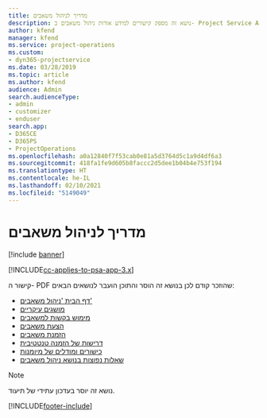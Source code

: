```yaml
---
title: מדריך לניהול משאבים
description: נושא זה מספק קישורים למידע אודות ניהול משאבים ב- Project Service Automation
author: kfend
manager: kfend
ms.service: project-operations
ms.custom:
- dyn365-projectservice
ms.date: 03/28/2019
ms.topic: article
ms.author: kfend
audience: Admin
search.audienceType:
- admin
- customizer
- enduser
search.app:
- D365CE
- D365PS
- ProjectOperations
ms.openlocfilehash: a0a12840f7f53cab0e81a5d3764d5c1a9d4df6a3
ms.sourcegitcommit: 418fa1fe9d605b8faccc2d5dee1b04b4e753f194
ms.translationtype: HT
ms.contentlocale: he-IL
ms.lasthandoff: 02/10/2021
ms.locfileid: "5149049"
---
```

# <a name="resource-management-guide"></a>מדריך לניהול משאבים

[!include [banner](../../includes/psa-now-project-operations.md)]

[!INCLUDE[cc-applies-to-psa-app-3.x](../../includes/cc-applies-to-psa-app-3x.md)]

קישור ה- PDF שהוזכר קודם לכן בנושא זה הוסר והתוכן הועבר לנושאים הבאים:

- [דף הבית 'ניהול משאבים'](../resource-management-home-page.md)
- [מושגים עיקריים](../reports-key-concepts.md)
- [מימוש בקשות למשאבים](../resource-management-fulfill-requests.md)
- [הצעת משאבים](../resource-management-propose-resources.md)
- [הזמנת משאבים](../resource-management-book-resources-scheduleboard.md)
- [דרישות של הזמנה טנטטיבית](../resource-management-softbook-requirements.md)
- [כישורים ומודלים של מיומנות](../resource-management-skills-proficiency.md)
- [שאלות נפוצות בנושא ניהול משאבים](../resource-management-faq.md)

> [!NOTE]
> נושא זה יוסר בעדכון עתידי של תיעוד. 


[!INCLUDE[footer-include](../../includes/footer-banner.md)]